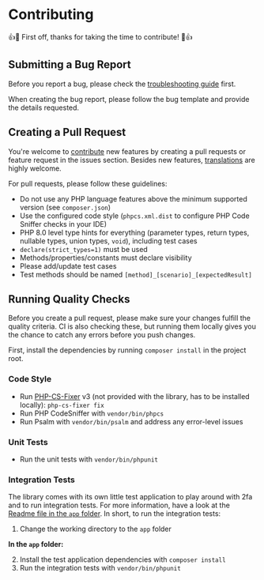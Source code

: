 Contributing
============
👍🎉 First off, thanks for taking the time to contribute! 🎉👍

Submitting a Bug Report
-----------------------

Before you report a bug, please check the [troubleshooting guide](doc/troubleshooting.rst) first.

When creating the bug report, please follow the bug template and provide the details requested.

Creating a Pull Request
-----------------------

You're welcome to [contribute](https://github.com/scheb/2fa/graphs/contributors) new features by creating a pull
requests or feature request in the issues section. Besides new features,
[translations](src/bundle/Resources/translations) are highly welcome.

For pull requests, please follow these guidelines:

- Do not use any PHP language features above the minimum supported version (see `composer.json`)
- Use the configured code style (`phpcs.xml.dist` to configure PHP Code Sniffer checks in your IDE)
- PHP 8.0 level type hints for everything (parameter types, return types, nullable types, union types, `void`),
  including test cases
- `declare(strict_types=1)` must be used
- Methods/properties/constants must declare visibility
- Please add/update test cases
- Test methods should be named `[method]_[scenario]_[expectedResult]`

Running Quality Checks
----------------------

Before you create a pull request, please make sure your changes fulfill the quality criteria. CI is also checking these,
but running them locally gives you the chance to catch any errors before you push changes.

First, install the dependencies by running `composer install` in the project root.

### Code Style

- Run [PHP-CS-Fixer](https://github.com/FriendsOfPHP/PHP-CS-Fixer) v3 (not provided with the library, has to be
  installed locally): `php-cs-fixer fix`
- Run PHP CodeSniffer with `vendor/bin/phpcs`
- Run Psalm with `vendor/bin/psalm` and address any error-level issues

### Unit Tests

- Run the unit tests with `vendor/bin/phpunit`

### Integration Tests

The library comes with its own little test application to play around with 2fa and to run integration tests. For more
information, have a look at the [Readme file in the `app` folder](app/README.md). In short, to run the integration
tests:

1) Change the working directory to the `app` folder

**In the `app` folder:**

2) Install the test application dependencies with `composer install`
3) Run the integration tests with `vendor/bin/phpunit`
